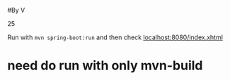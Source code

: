 #By V

25

Run with `mvn spring-boot:run` and then check [localhost:8080/index.xhtml](localhost:8080/index.xhtml)

# need do run with only mvn-build
